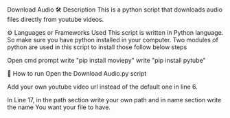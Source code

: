 Download Audio
🛠️ Description
This is a python script that downloads audio files directly from youtube videos.

⚙️ Languages or Frameworks Used
This script is written in Python language. So make sure you have python installed in your computer. Two modules of python are used in this script to install those follow below steps

Open cmd prompt
write "pip install moviepy"
write "pip install pytube"


🌟 How to run
Open the Download Audio.py script

Add your own youtube video url instead of the default one in line 6.

In Line 17, in the path section write your own path and in name section write the name You want your file to have.
